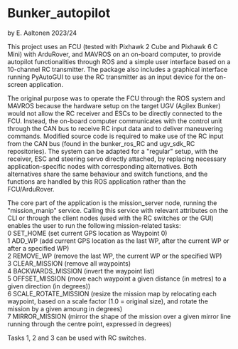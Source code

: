 # Bunker_autopilot
by E. Aaltonen 2023/24

This project uses an FCU (tested with Pixhawk 2 Cube and Pixhawk 6 C Mini) with ArduRover, and MAVROS on an on-board computer, to provide autopilot functionalities through ROS and a simple user interface based on a 10-channel RC transmitter. The package also includes a graphical interface running PyAutoGUI to use the RC transmitter as an input device for the on-screen application.

The original purpose was to operate the FCU through the ROS system and MAVROS because the hardware setup on the target UGV (Agilex Bunker) would not allow the RC receiver and ESCs to be directly connected to the FCU. Instead, the on-board computer communicates with the control unit through the CAN bus to receive RC input data and to deliver maneuvering commands. Modified source code is required to make use of the RC input from the CAN bus (found in the bunker\_ros\_RC and ugv\_sdk\_RC repositories). The system can be adapted for a "regular" setup, with the receiver, ESC and steering servo directly attached, by replacing necessary application-specific nodes with corresponding alternatives. Both alternatives share the same behaviour and switch functions, and the functions are handled by this ROS application rather than the FCU/ArduRover.

The core part of the application is the mission_server node, running the "mission_manip" service. Calling this service with relevant attributes on the CLI or through the client nodes (used with the RC switches or the GUI) enables the user to run the following mission-related tasks:<br>
0 SET_HOME (set current GPS location as Waypoint 0)<br>
1 ADD_WP (add current GPS location as the last WP, after the current WP or after a specified WP)<br>
2 REMOVE_WP (remove the last WP, the current WP or the specified WP)<br>
3 CLEAR_MISSION (remove all waypoints)<br>
4 BACKWARDS_MISSION (invert the waypoint list)<br>
5 OFFSET_MISSION (move each waypoint a given distance (in metres) to a given direction (in degrees))<br>
6 SCALE_ROTATE_MISSION (resize the mission map by relocating each waypoint, based on a scale factor (1.0 = original size), and rotate the mission by a given amoung in degrees)<br>
7 MIRROR_MISSION (mirror the shape of the mission over a given mirror line running through the centre point, expressed in degrees)<br>

Tasks 1, 2 and 3 can be used with RC switches.
